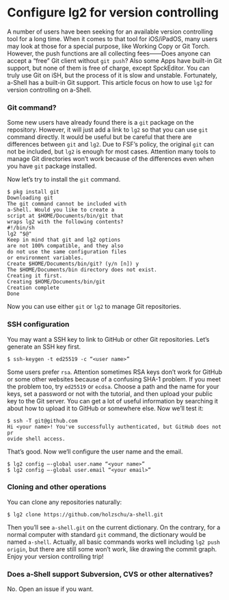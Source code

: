 # Configure lg2 for version controlling

A number of users have been seeking for an available version controlling tool for a long time. When it comes to that tool for iOS/iPadOS, many users may look at those for a special purpose, like Working Copy or Git Torch. However, the push functions are all collecting fees——Does anyone can accept a “free” Git client without `git push`? Also some Apps have built-in Git support, but none of them is free of charge, except SpckEditor. You can truly use Git on iSH, but the process of it is slow and unstable. Fortunately, a-Shell has a built-in Git support. This article focus on how to use `lg2` for version controlling on a-Shell.

### Git command?

Some new users have already found there is a `git` package on the repository. However, it will just add a link to `lg2` so that you can use `git` command directly. It would be useful but be careful that there are differences between `git` and `lg2`. Due to FSF’s policy, the original `git` can not be included, but `lg2` is enough for most cases. Attention many tools to manage Git directories won’t work because of the differences even when you have `git` package installed.

Now let’s try to install the `git` command.

```
$ pkg install git
Downloading git
The git command cannot be included with
a-Shell. Would you like to create a
script at $HOME/Documents/bin/git that
wraps lg2 with the following contents?
#!/bin/sh
lg2 "$@"
Keep in mind that git and lg2 options
are not 100% compatible, and they also
do not use the same configuration files
or environment variables.
Create $HOME/Documents/bin/git? (y/n [n]) y
The $HOME/Documents/bin directory does not exist.
Creating it first.
Creating $HOME/Documents/bin/git
Creation complete
Done
```

Now you can use either `git` or `lg2` to manage Git repositories.

### SSH configuration

You may want a SSH key to link to GitHub or other Git repositories. Let’s generate an SSH key first.

```
$ ssh-keygen -t ed25519 -c “<user name>”
```

Some users prefer `rsa`. Attention sometimes RSA keys don’t work for GitHub or some other websites because of a confusing SHA-1 problem. If you meet the problem too, try `ed25519` or `ecdsa`. Choose a path and the name for your keys, set a password or not with the tutorial, and then upload your public key to the Git server. You can get a lot of useful information by searching it about how to upload it to GitHub or somewhere else. Now we’ll test it:

```
$ ssh -T git@github.com
Hi <your name>! You've successfully authenticated, but GitHub does not pr
ovide shell access.
```

That’s good. Now we‘ll configure the user name and the email.

```
$ lg2 config —-global user.name “<your name>”
$ lg2 config —-global user.email “<your email>”
```

### Cloning and other operations

You can clone any repositories naturally:

```
$ lg2 clone https://github.com/holzschu/a-shell.git
```

Then you’ll see `a-shell.git` on the current dictionary. On the contrary, for a normal computer with standard `git` command, the dictionary would be named `a-shell`. Actually, all basic commands works well including `lg2 push origin`, but there are still some won’t work, like drawing the commit graph. Enjoy your version controlling trip!

### Does a-Shell support Subversion, CVS or other alternatives?

No. Open an issue if you want.
